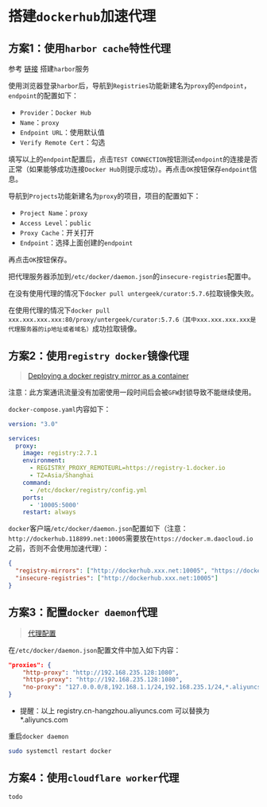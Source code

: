 # 搭建`dockerhub`加速代理



## 方案1：使用`harbor cache`特性代理

参考 [链接](/harbor/#设置和运行) 搭建`harbor`服务

使用浏览器登录`harbor`后，导航到`Registries`功能新建名为`proxy`的`endpoint`，`endpoint`的配置如下：

- `Provider`：`Docker Hub`
- `Name`：`proxy`
- `Endpoint URL`：使用默认值
- `Verify Remote Cert`：勾选

填写以上的`endpoint`配置后，点击`TEST CONNECTION`按钮测试`endpoint`的连接是否正常（如果能够成功连接`Docker Hub`则提示成功）。再点击`OK`按钮保存`endpoint`信息。

导航到`Projects`功能新建名为`proxy`的项目，项目的配置如下：

- `Project Name`：`proxy`
- `Access Level`：`public`
- `Proxy Cache`：开关打开
- `Endpoint`：选择上面创建的`endpoint`

再点击`OK`按钮保存。

把代理服务器添加到`/etc/docker/daemon.json`的`insecure-registries`配置中。

在没有使用代理的情况下`docker pull untergeek/curator:5.7.6`拉取镜像失败。

在使用代理的情况下`docker pull xxx.xxx.xxx.xxx:80/proxy/untergeek/curator:5.7.6（其中xxx.xxx.xxx.xxx是代理服务器的ip地址或者域名）`成功拉取镜像。



## 方案2：使用`registry docker`镜像代理

>[Deploying a docker registry mirror as a container](https://medium.com/@shaikrish27/deploying-a-docker-registry-mirror-as-a-container-59565ff92c48)

注意：此方案通讯流量没有加密使用一段时间后会被`GFW`封锁导致不能继续使用。

`docker-compose.yaml`内容如下：

```yaml
version: "3.0"

services:
  proxy:
    image: registry:2.7.1
    environment:
      - REGISTRY_PROXY_REMOTEURL=https://registry-1.docker.io
      - TZ=Asia/Shanghai
    command:
      - /etc/docker/registry/config.yml
    ports:
      - '10005:5000'
    restart: always
```

`docker`客户端`/etc/docker/daemon.json`配置如下（注意：`http://dockerhub.118899.net:10005`需要放在`https://docker.m.daocloud.io`之前，否则不会使用加速代理）：

```json
{
  "registry-mirrors": ["http://dockerhub.xxx.net:10005", "https://docker.m.daocloud.io"],
  "insecure-registries": ["http://dockerhub.xxx.net:10005"]
}
```



## 方案3：配置`docker daemon`代理

>[代理配置](https://blog.csdn.net/a_917/article/details/140685790)

在`/etc/docker/daemon.json`配置文件中加入如下内容：

```json
"proxies": {
    "http-proxy": "http://192.168.235.128:1080",
    "https-proxy": "http://192.168.235.128:1080",
    "no-proxy": "127.0.0.0/8,192.168.1.1/24,192.168.235.1/24,*.aliyuncs.com"
}
```

- 提醒：以上 registry.cn-hangzhou.aliyuncs.com 可以替换为 *.aliyuncs.com

重启`docker daemon`

```bash
sudo systemctl restart docker
```



## 方案4：使用`cloudflare worker`代理

`todo`